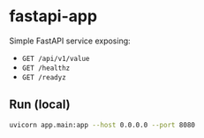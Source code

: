# fastapi-app

Simple FastAPI service exposing:
- `GET /api/v1/value`
- `GET /healthz`
- `GET /readyz`

## Run (local)
```bash
uvicorn app.main:app --host 0.0.0.0 --port 8080
